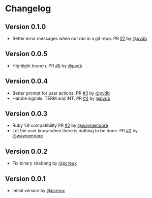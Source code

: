 # Changelog

## Version 0.1.0

* Better error messages when not ran in a git repo. PR [#7][] by [@pvdb][]

## Version 0.0.5

* Highlight branch. PR [#5][] by [@pvdb][]

## Version 0.0.4

* Better prompt for user actions. PR [#3][] by [@pvdb][]
* Handle signals: TERM and INT. PR [#4][] by [@pvdb][]

## Version 0.0.3

* Ruby 1.9 compatibility PR [#2][] by [@waynemoore][]
* Let the user know when there is nothing to be done. PR [#2][] by
  [@waynemoore][]

## Version 0.0.2

* Fix binary shabang by [@pcreux][]

## Version 0.0.1

* Initial version by [@pcreux][]

<!--- The following link definition list is generated by PimpMyChangelog --->
[#2]: https://github.com/pcreux/git/issues/2
[#3]: https://github.com/pcreux/git/issues/3
[#4]: https://github.com/pcreux/git/issues/4
[#5]: https://github.com/pcreux/git/issues/5
[#7]: https://github.com/pcreux/git/issues/7
[@pcreux]: https://github.com/pcreux
[@pvdb]: https://github.com/pvdb
[@waynemoore]: https://github.com/waynemoore
